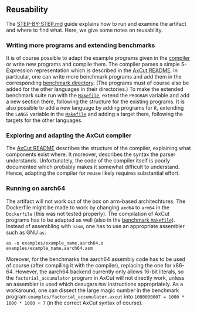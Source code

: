 ## Reusability

The [STEP-BY-STEP.md](./STEP-BY-STEP.md) guide explains how to run and examine the artifact and where to find what.
Here, we give some notes on reusability.

### Writing more programs and extending benchmarks

It is of course possible to adapt the example programs given in the [compiler](./axcut) or write new programs and compile them.
The compiler parses a simple S-Expression representation which is described in the [AxCut README](./axcut/README.md).
In particular, one can write more benchmark programs and add them in the corresponding [benchmark directory](./benchmark-programs/axcut).
(The programs must of course also be added for the other languages in their directories.)
To make the extended benchmark suite run with the [`Makefile`](./benchmark-programs/Makefile), extend the `PROGRAM` variable and add a new section there, following the structure for the existing programs.
It is also possible to add a new language by adding programs for it, extending the `LANGS` variable in the [`Makefile`](./benchmark-programs/Makefile) and adding a target there, following the targets for the other languages.

### Exploring and adapting the AxCut compiler

The [AxCut README](./axcut/README.md) describes the structure of the compiler, explaining what components exist where.
It moreover, describes the syntax the parser understands.
Unfortunately, the code of the compiler itself is poorly documented which probably makes it somewhat difficult to understand.
Hence, adapting the compiler for reuse likely requires substantial effort.

### Running on aarch64

The artifact will not work out of the box on arm-based architechtures.
The Dockerfile might be made to work by changing `amd64` to `arm64` in the `Dockerfile` (this was not tested properly).
The compilation of AxCut programs has to be adapted as well (also in the [benchmark `Makefile`](./benchmarks-programs/Makefile)).
Instead of assembling with `nasm`, one has to use an appropriate assembler such as GNU `as`:

```
as -o examples/example_name.aarch64.o examples/example_name.aarch64.asm
```

Moreover, for the benchmarks the aarch64 assembly code has to be used of course (after compiling it with the compiler), replacing the one for x86-64.
However, the aarch64 backend currently only allows 16-bit literals, so the `factorial_accumulator` program in AxCut will not directly work, unless an assembler is used which desugars `MOV` instructions appropriately.
As a workaround, one can dissect the large magic number in the benchmark program `examples/factorial_accumulator.axcut` into `1000000007 = 1000 * 1000 * 1000 + 7` (in the correct AxCut syntax of course).
